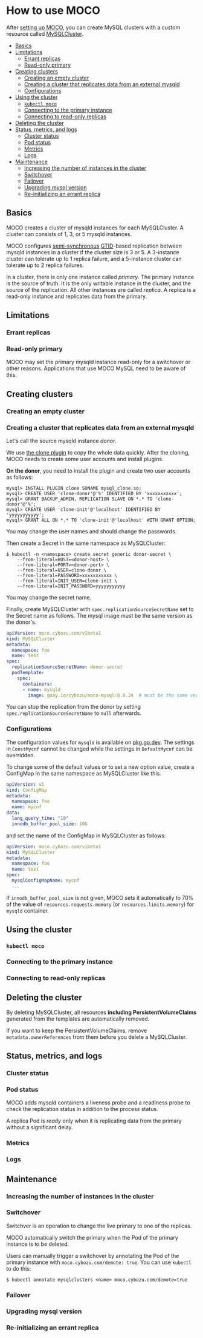 # How to use MOCO

After [setting up MOCO](setup.md), you can create MySQL clusters with a custom resource called [MySQLCluster](crd_mysqlcluster.md).

- [Basics](#basics)
- [Limitations](#limitations)
  - [Errant replicas](#errant-replicas)
  - [Read-only primary](#read-only-primary)
- [Creating clusters](#creating-clusters)
  - [Creating an empty cluster](#creating-an-empty-cluster)
  - [Creating a cluster that replicates data from an external mysqld](#creating-a-cluster-that-replicates-data-from-an-external-mysqld)
  - [Configurations](#configurations)
- [Using the cluster](#using-the-cluster)
  - [`kubectl moco`](#kubectl-moco)
  - [Connecting to the primary instance](#connecting-to-the-primary-instance)
  - [Connecting to read-only replicas](#connecting-to-read-only-replicas)
- [Deleting the cluster](#deleting-the-cluster)
- [Status, metrics, and logs](#status-metrics-and-logs)
  - [Cluster status](#cluster-status)
  - [Pod status](#pod-status)
  - [Metrics](#metrics)
  - [Logs](#logs)
- [Maintenance](#maintenance)
  - [Increasing the number of instances in the cluster](#increasing-the-number-of-instances-in-the-cluster)
  - [Switchover](#switchover)
  - [Failover](#failover)
  - [Upgrading mysql version](#upgrading-mysql-version)
  - [Re-initializing an errant replica](#re-initializing-an-errant-replica)

## Basics

MOCO creates a cluster of mysqld instances for each MySQLCluster.
A cluster can consists of 1, 3, or 5 mysqld instances.

MOCO configures [semi-synchronous][semisync] [GTID][]-based replication between mysqld instances in a cluster if the cluster size is 3 or 5.  A 3-instance cluster can tolerate up to 1 replica failure, and a 5-instance cluster can tolerate up to 2 replica failures.

In a cluster, there is only one instance called _primary_.  The primary instance is the source of truth.  It is the only writable instance in the cluster, and the source of the replication.  All other instances are called _replica_.  A replica is a read-only instance and replicates data from the primary.

## Limitations

### Errant replicas

### Read-only primary

MOCO may set the primary mysqld instance read-only for a switchover or other reasons.
Applications that use MOCO MySQL need to be aware of this.

## Creating clusters

### Creating an empty cluster

### Creating a cluster that replicates data from an external mysqld

Let's call the source mysqld instance _donor_.

We use [the clone plugin][CLONE] to copy the whole data quickly.
After the cloning, MOCO needs to create some user accounts and install plugins.

**On the donor**, you need to install the plugin and create two user accounts as follows:

```console
mysql> INSTALL PLUGIN clone SONAME mysql_clone.so;
mysql> CREATE USER 'clone-donor'@'%' IDENTIFIED BY 'xxxxxxxxxxx';
mysql> GRANT BACKUP_ADMIN, REPLICATION SLAVE ON *.* TO 'clone-donor'@'%';
mysql> CREATE USER 'clone-init'@'localhost' IDENTIFIED BY 'yyyyyyyyyyy';
mysql> GRANT ALL ON *.* TO 'clone-init'@'localhost' WITH GRANT OPTION;
```

You may change the user names and should change the passwords.

Then create a Secret in the same namespace as MySQLCluster:

```console
$ kubectl -n <namespace> create secret generic donor-secret \
    --from-literal=HOST=<donor-host> \
    --from-literal=PORT=<donor-port> \
    --from-literal=USER=clone-donor \
    --from-literal=PASSWORD=xxxxxxxxxxx \
    --from-literal=INIT_USER=clone-init \
    --from-literal=INIT_PASSWORD=yyyyyyyyyyy
```

You may change the secret name.

Finally, create MySQLCluster with `spec.replicationSourceSecretName` set to the Secret name as follows.
The mysql image must be the same version as the donor's.

```yaml
apiVersion: moco.cybozu.com/v1beta1
kind: MySQLCluster
metadata:
  namespace: foo
  name: test
spec:
  replicationSourceSecretName: donor-secret
  podTemplate:
    spec:
      containers:
      - name: mysqld
        image: quay.io/cybozu/moco-mysql:8.0.24  # must be the same version as the donor
```

You can stop the replication from the donor by setting `spec.replicationSourceSecretName` to `null` afterwards.

### Configurations

The configuration values for `mysqld` is available on [pkg.go.dev](https://pkg.go.dev/github.com/cybozu-go/moco/pkg/mycnf#pkg-constants).  The settings in `ConstMycnf` cannot be changed while the settings in `DefaultMycnf` can be overridden.

To change some of the default values or to set a new option value, create a ConfigMap in the same namespace as MySQLCluster like this.

```yaml
apiVersion: v1
kind: ConfigMap
metadata:
  namespace: foo
  name: mycnf
data:
  long_query_time: "10"
  innodb_buffer_pool_size: 10G
```

and set the name of the ConfigMap in MySQLCluster as follows:

```yaml
apiVersion: moco.cybozu.com/v1beta1
kind: MySQLCluster
metadata:
  namespace: foo
  name: test
spec:
  mysqlConfigMapName: mycnf
  ...
```

If `innodb_buffer_pool_size` is not given, MOCO sets it automatically to 70% of the value of `resources.requests.memory` (or `resources.limits.memory`) for `mysqld` container.

## Using the cluster

### `kubectl moco`

### Connecting to the primary instance

### Connecting to read-only replicas

## Deleting the cluster

By deleting MySQLCluster, all resources **including PersistentVolumeClaims** generated from the templates are automatically removed.

If you want to keep the PersistentVolumeClaims, remove `metadata.ownerReferences` from them before you delete a MySQLCluster.

## Status, metrics, and logs

### Cluster status

### Pod status

MOCO adds mysqld containers a liveness probe and a readiness probe to check the replication status in addition to the process status.

A replica Pod is _ready_ only when it is replicating data from the primary without a significant delay.

### Metrics

### Logs

## Maintenance

### Increasing the number of instances in the cluster

### Switchover

Switchver is an operation to change the live primary to one of the replicas.

MOCO automatically switch the primary when the Pod of the primary instance is to be deleted.

Users can manually trigger a switchover by annotating the Pod of the primary instance with `moco.cybozu.com/demote: true`.  You can use `kubectl` to do this:

```console
$ kubectl annotate mysqlclusters <name> moco.cybozu.com/demote=true
```

### Failover

### Upgrading mysql version

### Re-initializing an errant replica

[semisync]: https://dev.mysql.com/doc/refman/8.0/en/replication-semisync.html
[GTID]: https://dev.mysql.com/doc/refman/8.0/en/replication-gtids.html
[CLONE]: https://dev.mysql.com/doc/refman/8.0/en/clone-plugin.html
